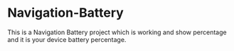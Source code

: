 # Navigation-Battery
This is a Navigation Battery project which is working and show percentage and it is your device battery percentage.

